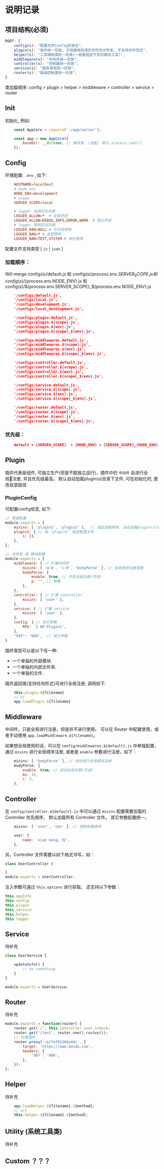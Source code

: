 # 说明记录

## 项目结构(必须)

```js
ROOT: {
    config(s): "配置文件Config存放处",
    plugin(s): "插件统一存放, 只加载根目录的文件及文件夹, 不支持文件包含",
    helper(s): "工具辅助类统一存放(一般是固定不变的静态工具)",
    middleware(s): "中间件统一存放",
    controller(s): "控制器统一存放",
    service(s): "服务类型统一存放",
    router(s): "路由控制类统一存放",
}
```

类加载顺序:
    config > plugin > helper > middleware > controller > service > router

## Init

初始化, 例如:

```js
    const AppCore = require('./app/server');

    const app = new AppCore({
        baseDir: __dirname, // 根目录, (选配, 默认 process.cwd())
    });
```

## Config

环境配置: `.env` , 如下:

```conf
    HOSTNAME=localhost
    # node env
    NODE_ENV=development
    # scope
    SERVER_SCOPE=local

    # logger 启用日志列表
    LOGGER_ALLOW=*  # 全部开启
    LOGGER_ALLOW=DEBUG,INFO,ERROR,WARN  # 部分开启
    # logger 禁用日志列表
    LOGGER_BAN=NULL # 不开启禁用
    LOGGER_BAN=* # 全部禁用
    LOGGER_BAN=TEST,SYSTEM # 部分禁用
```

配置文件支持类型 [ `js` | `json` ]

### 加载顺序：

Will merge config(s)/default.js 和 config(s)/${process.env.SERVER_SCOPE}.js 和 config(s)/${process.env.NODE_ENV}.js 和 config(s)/${process.env.SERVER_SCOPE}_${process.env.NODE_ENV}.js

```json
    '/configs/default.js',
    '/configs/local.js',
    '/configs/development.js',
    '/configs/local_development.js',

    '/configs/plugin.default.js',
    '/configs/plugin.${scope}.js',
    '/configs/plugin.${env}.js',
    '/configs/plugin.${scope}_${env}.js',

    '/configs/middlewares.default.js',
    '/configs/middlewares.${scope}.js',
    '/configs/middlewares.${env}.js',
    '/configs/middlewares.${scope}_${env}.js',

    '/configs/controller.default.js',
    '/configs/controller.${scope}.js',
    '/configs/controller.${env}.js',
    '/configs/controller.${scope}_${env}.js',

    '/configs/service.default.js',
    '/configs/service.${scope}.js',
    '/configs/service.${env}.js',
    '/configs/service.${scope}_${env}.js',

    '/configs/router.default.js',
    '/configs/router.${scope}.js',
    '/configs/router.${env}.js',
    '/configs/router.${scope}_${env}.js',
```

### 优先级：

```json
    default > {SERVER_SCOPE}  > {NODE_ENV} > {SERVER_SCOPE}_{NODE_ENV}
```

## Plugin

插件代表是组件, 可独立生产(但是不能独立运行)，插件中的 `中间件` 会进行全局注册, 并且优先级最高。
默认自动加载plugin(s)目录下文件, 可在初始化时, 更改目录路径.

### PluginConfig

可配置config信息, 如下:

```js
// 普通配置
module.exports = {
    mixins: [ 'plugin1', 'plugin2' ],  // 指定加载顺序, 自动加载plugin(s)目录下文件
    plugin1: { // 给 ‘plugin1’ 指定配置文件
        s: [],
    },
};
```

```js
// 文件夹 或 模块配置
module.exports = {
    middleware: { // 扩展中间件
        mixins: [ 'a-b', 'c-0', 'bodyParse' ], // 全局顺序注册加载
        bodyParse: {
            enable: true, // 开启全局注册(可选)
            p: "", // 参数
        },
    },
    controller: { // 扩展 controller
        mixins: [ 'user' ],
    },
    service: { // 扩展 service
        mixins: [ 'user' ],
    },
    config: { // 其它参数
        RPG: 'I AM Plugins',
    },
    "555": "666",  // 其它参数
}
```

插件类型可以是以下任一种:

- 一个单独的外部模块.
- 一个单独的内部文件夹.
- 一个单独的文件.

插件返回值(支持任何形式)可进行全局注册, 调用如下:

```js
    this.plugin.${filename}
    // or
    app.loadPlugin.${filename}
```

## Middleware

中间件，只是全局进行注册，但是并不进行使用。
可以在 Router 中配置使用，或者手动使用 `app.loadMiddleware.${filename}`。

如果想全局使用的话，可以在 `config/middlewares.${default}.js` 中单独配置，通过 `mixins` 进行全局顺序注册, 或者是 `enable` 参数进行注册，如下：

```js
    mixins: [ 'bodyParse' ], // 自动进行全局顺序注册
    bodyParse: {
        enable: true, // 自动全局注册(可选)
        bo: 33,
        c: 3,
    },
```

## Controller

在 `config/controller.${default}.js` 中可以通过 `mixins` 配置需要加载的 Controller 优先顺序， 默认加载所有 Controller 文件。
其它参数配置统一。

```js
    mixins: [ 'user', 'cms' ], // 控制加载顺序

    user: {
        name: 'xiao ming, 红',
    },
```

另，Controller 文件需要以如下格式书写，如：

```js
class UserController {

}
module.exports = UserController;
```

注入参数可通过 `this.options` 进行获取。
还支持以下参数：

```js
this.appInfo
this.config
this.plugin
this.service
this.helper
this.logger
```


## Service

待补充

```js
class UserService {

    updateInfo() {
        // do something
    }
}

module.exports = UserService;
```

## Router

待补充

```js
module.exports = function(router) {
    router.get('/', this.controller.user.index);
    router.get('/test', router.new().routes());
    // 代理透传
    router.proxy('/p/fef91266a44c', {
        target: 'https://www.baidu.com',
        headers: {
            '007': '008',
        },
    });
};
```

## Helper

待补充

```js
    app.loadHelper.${filename}.${method};
    // ort
    this.helper.${filename}.${method};
```

## Utility (系统工具类)

待补充


## Custom ？？？
